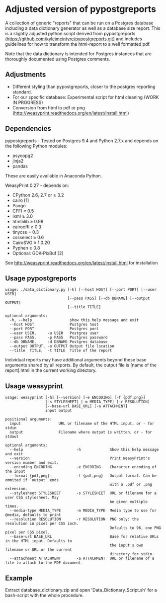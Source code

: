 # Adjusted version of pypostgreports 

A collection of generic "reports" that can be run on a Postgres 
database including a data dictionary generator as well as a 
database size report. This is a slightly adjusted python script 
derived from pypostgreports (https://github.com/kylejmcintyre/pypostgreports.git) 
and includes guidelines for how to transform the html-report to a well 
formatted pdf. 

Note that the data dictionary is intended for Postgres instances
that are thoroughly documented using Postgres comments. 

## Adjustments 

  * Different styling than pypostgreports, closer to the postgres reporting standard.
  * For our specific database: Experimental script for html cleaning (WORK IN PROGRESS) 
  * Conversion from html to pdf or png (http://weasyprint.readthedocs.org/en/latest/install.html) 

  
## Dependencies
pypostgreports - Tested on Postgres 9.4 and Python 2.7.x and depends on the following Python modules:

  * psycopg2
  * jinja2
  * pandas

These are easily available in Anaconda Python.

WeasyPrint 0.27 - depends on:

  * CPython 2.6, 2.7 or ≥ 3.2
  * cairo [1]
  * Pango
  * CFFI ≥ 0.5
  * lxml ≥ 3.0
  * html5lib ≥ 0.99
  * cairocffi ≥ 0.3
  * tinycss = 0.3
  * cssselect ≥ 0.6
  * CairoSVG ≥ 1.0.20
  * Pyphen ≥ 0.8
  * Optional: GDK-PixBuf [2]

See http://weasyprint.readthedocs.org/en/latest/install.html for installation

## Usage pypostgreports

    usage: ./data_dictionary.py [-h] [--host HOST] [--port PORT] [--user USER]
                                [--pass PASS] [--db DBNAME] [--output OUTPUT]
                                [--title TITLE]
    
    optional arguments:
      -h, --help                 show this help message and exit
      --host HOST                Postgres host
      --port PORT                Postgres port
      --user USER,     -u USER   Postgres user
      --pass PASS,     -p PASS   Postgres password
      --db DBNAME,     -d DBNAME Postgres database
      --output OUTPUT, -o OUTPUT Output file location
      --title  TITLE,  -t TITLE  Title of the report 

Individual reports may have additional arguments beyond these base arguments
shared by all reports. By default, the output file is [name of the report].html
in the current working directory.
    

## Usage weasyprint

    usage: weasyprint [-h] [--version] [-e ENCODING] [-f {pdf,png}]
                      [-s STYLESHEET] [-m MEDIA_TYPE] [-r RESOLUTION]
                      [--base-url BASE_URL] [-a ATTACHMENT]
                      input output

	positional arguments:
	  input                 URL or filename of the HTML input, or - for stdin
      output                Filename where output is written, or - for stdout

	optional arguments:
      --help                        -h             Show this help message and exit
      --version                                    Print WeasyPrint's version number and exit.
      --encoding ENCODING           -e ENCODING    Character encoding of the input
      --format {pdf,png}            -f {pdf,png}   Output format. Can be ommited if `output` ends 
                                                   with a .pdf or .png extension.
      --stylesheet STYLESHEET       -s STYLESHEET  URL or filename for a user CSS stylesheet. May 
                                                   be given multiple times.
      --media-type MEDIA_TYPE       -m MEDIA_TYPE  Media type to use for @media, defaults to print
      --resolution RESOLUTION       -r RESOLUTION  PNG only: the resolution in pixel per CSS inch.
                                                   Defaults to 96, one PNG pixel per CSS pixel.           
      --base-url BASE_URL                          Base for relative URLs in the HTML input. Defaults to
                                                   the input's own filename or URL or the current
                                                   directory for stdin.
      --attachment ATTACHMENT       -a ATTACHMENT  URL or filename of a file to attach to the PDF document

## Example

Extract database_dictionary.zip and open 'Data_Dictionary_Script.sh' for a bash-script with the whole procedure.
